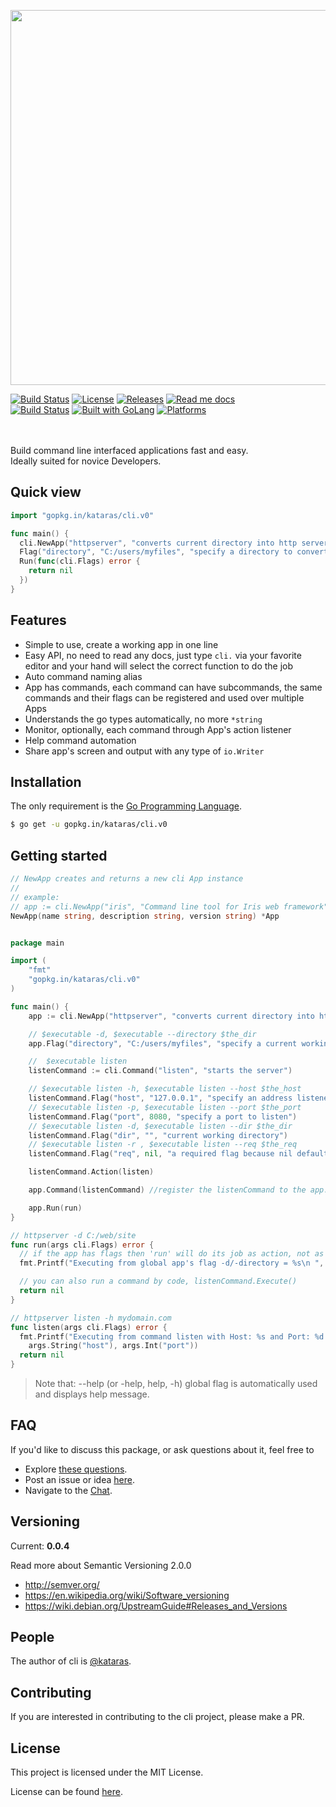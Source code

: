 <p align="center">
 <a href="https://github.com/kataras/cli"><img  width="600"  src="https://github.com/kataras/cli/raw/master/logo.png"></a>
 <br/>

 <a href="https://travis-ci.org/kataras/cli"><img src="https://img.shields.io/travis/kataras/cli.svg?style=flat-square" alt="Build Status"></a>
 <a href="https://github.com/kataras/cli/blob/master/LICENSE"><img src="https://img.shields.io/badge/%20license-MIT%20%20License%20-E91E63.svg?style=flat-square" alt="License"></a>
 <a href="https://github.com/kataras/cli/releases"><img src="https://img.shields.io/badge/%20release%20-%200.0.4-blue.svg?style=flat-square" alt="Releases"></a>
 <a href="https://godoc.org/github.com/kataras/cli"><img src="https://img.shields.io/badge/%20docs-reference-5272B4.svg?style=flat-square" alt="Read me docs"></a>
 <br/>
 <a href="https://kataras.rocket.chat/channel/cli"><img src="https://img.shields.io/badge/%20community-chat-00BCD4.svg?style=flat-square" alt="Build Status"></a>
 <a href="https://golang.org"><img src="https://img.shields.io/badge/powered_by-Go-3362c2.svg?style=flat-square" alt="Built with GoLang"></a>
 <a href="#"><img src="https://img.shields.io/badge/platform-All-yellow.svg?style=flat-square" alt="Platforms"></a>

<br/><br/>
Build command line interfaced applications fast and easy.
<br/>
Ideally suited for novice Developers.


</p>

Quick view
-----------

```go
import "gopkg.in/kataras/cli.v0"

func main() {
  cli.NewApp("httpserver", "converts current directory into http server", "0.0.1").
  Flag("directory", "C:/users/myfiles", "specify a directory to convert").
  Run(func(cli.Flags) error {
    return nil
  })
}


```

Features
------------
- Simple to use, create a working app in one line
- Easy API, no need to read any docs, just type `cli.` via your favorite editor and your hand will select the correct function to do the job
- Auto command naming alias
- App has commands, each command can have subcommands, the same commands and their flags can be registered and used over multiple Apps
- Understands the go types automatically, no more `*string`
- Monitor, optionally, each command through App's action listener  
- Help command automation
- Share app's screen and output with any type of `io.Writer`

Installation
------------
The only requirement is the [Go Programming Language](https://golang.org/dl).

```bash
$ go get -u gopkg.in/kataras/cli.v0
```

Getting started
------------

```go
// NewApp creates and returns a new cli App instance
//
// example:
// app := cli.NewApp("iris", "Command line tool for Iris web framework", "0.0.1")
NewApp(name string, description string, version string) *App
```


```go

package main

import (
	"fmt"
	"gopkg.in/kataras/cli.v0"
)

func main() {
	app := cli.NewApp("httpserver", "converts current directory into http server", "0.0.1")

    // $executable -d, $executable --directory $the_dir
	app.Flag("directory", "C:/users/myfiles", "specify a current working directory")

    //  $executable listen
	listenCommand := cli.Command("listen", "starts the server")

    // $executable listen -h, $executable listen --host $the_host
	listenCommand.Flag("host", "127.0.0.1", "specify an address listener")   
    // $executable listen -p, $executable listen --port $the_port   
	listenCommand.Flag("port", 8080, "specify a port to listen")   
    // $executable listen -d, $executable listen --dir $the_dir     
	listenCommand.Flag("dir", "", "current working directory")    
    // $executable listen -r , $executable listen --req $the_req              
	listenCommand.Flag("req", nil, "a required flag because nil default given")

	listenCommand.Action(listen)

	app.Command(listenCommand) //register the listenCommand to the app.

	app.Run(run)
}

// httpserver -d C:/web/site
func run(args cli.Flags) error {
  // if the app has flags then 'run' will do its job as action, not as monitor
  fmt.Printf("Executing from global app's flag -d/-directory = %s\n ", args.String("directory"))

  // you can also run a command by code, listenCommand.Execute()
  return nil
}

// httpserver listen -h mydomain.com
func listen(args cli.Flags) error {
  fmt.Printf("Executing from command listen with Host: %s and Port: %d \n",
    args.String("host"), args.Int("port"))
  return nil
}

```
> Note that: --help (or -help, help, -h) global flag is automatically used and displays help message.


FAQ
------------

If you'd like to discuss this package, or ask questions about it, feel free to

 * Explore [these questions](https://github.com/kataras/cli/issues?cli=label%3Aquestion).
 * Post an issue or  idea [here](https://github.com/kataras/cli/issues).
 * Navigate to the [Chat][Chat].



Versioning
------------

Current: **0.0.4**

Read more about Semantic Versioning 2.0.0

 - http://semver.org/
 - https://en.wikipedia.org/wiki/Software_versioning
 - https://wiki.debian.org/UpstreamGuide#Releases_and_Versions



People
------------
The author of cli is [@kataras](https://github.com/kataras).


Contributing
------------
If you are interested in contributing to the cli project, please make a PR.

License
------------

This project is licensed under the MIT License.

License can be found [here](LICENSE).

[Travis Widget]: https://img.shields.io/travis/kataras/cli.svg?style=flat-square
[Travis]: http://travis-ci.org/kataras/cli
[License Widget]: https://img.shields.io/badge/license-MIT%20%20License%20-E91E63.svg?style=flat-square
[License]: https://github.com/kataras/cli/blob/master/LICENSE
[Release Widget]: https://img.shields.io/badge/release-0.0.4-blue.svg?style=flat-square
[Release]: https://github.com/kataras/cli/releases
[Chat Widget]: https://img.shields.io/badge/community-chat-00BCD4.svg?style=flat-square
[Chat]: https://kataras.rocket.chat/channel/cli
[ChatMain]: https://kataras.rocket.chat/channel/cli
[ChatAlternative]: https://gitter.im/kataras/cli
[Report Widget]: https://img.shields.io/badge/report%20card-A%2B-F44336.svg?style=flat-square
[Report]: http://goreportcard.com/report/kataras/cli
[Documentation Widget]: https://img.shields.io/badge/docs-reference-5272B4.svg?style=flat-square
[Documentation]: https://godoc.org/github.com/kataras/cli
[Language Widget]: https://img.shields.io/badge/powered_by-Go-3362c2.svg?style=flat-square
[Language]: http://golang.org
[Platform Widget]: https://img.shields.io/badge/platform-Any--OS-yellow.svg?style=flat-square
